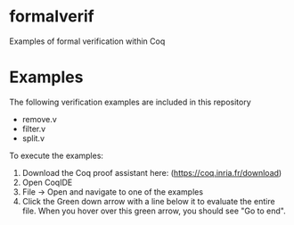 # formalverif
Examples of formal verification within Coq

# Examples
The following verification examples are included in this repository
- remove.v
- filter.v
- split.v

To execute the examples:
1. Download the Coq proof assistant here: (https://coq.inria.fr/download)
2. Open CoqIDE
3. File -> Open and navigate to one of the examples
4. Click the Green down arrow with a line below it to evaluate the entire file.    When you   hover over this green arrow, you should see "Go to end". 
